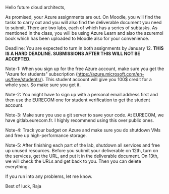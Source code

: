 	
Hello future cloud architects,

As promised, your Azure assignments are out. On Moodle, you will find the tasks to carry out and you will also find the deliverable document you need to submit. There are two labs, each of which has a series of subtasks. As mentioned in the class, you will be using Azure Learn and also the azuremol book which has been uploaded to Moodle also for your convenience. 

Deadline: You are expected to turn in both assignments by January 12. **THIS IS A HARD DEADLINE. SUBMISSIONS AFTER THIS WILL NOT BE ACCEPTED.** 

Note-1: When you sign up for the free Azure account, make sure you get the "Azure for students" subscription (https://azure.microsoft.com/en-us/free/students/). This student account will give you 100$ credit for a whole year. So make sure you get it.

Note-2: You might have to sign up with a personal email address first and then use the EURECOM one for student verification to get the student account.
 
Note-3: Make sure you use a git server to save your code. At EURECOM, we have gitlab.eurecom.fr. I highly recommend using this over public ones.
 
Note-4: Track your budget on Azure and make sure you do shutdown VMs and free up high-performance storage.
 
Note-5: After finishing each part of the lab, shutdown all services and free up unused resources. Before you submit your deliverable on 12th, turn on the services, get the URL, and put it in the deliverable document. On 13th, we will check the URLs and get back to you. Then you can delete everything.
 
If you run into any problems, let me know.
 
Best of luck,
Raja
